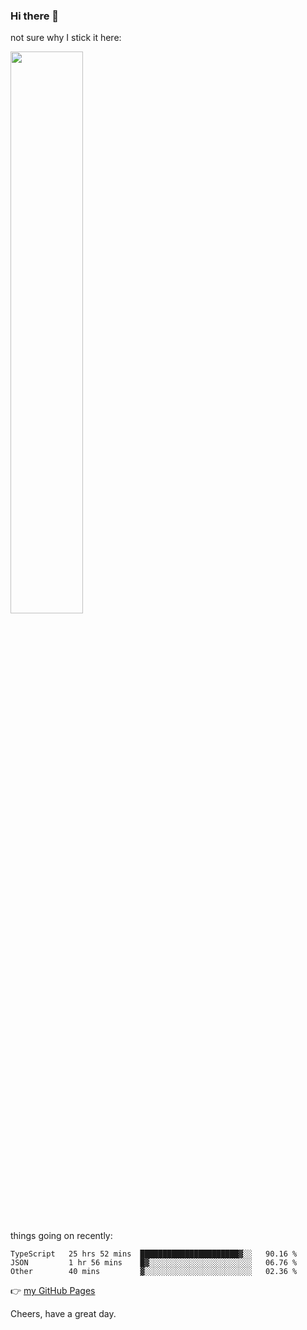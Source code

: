 ### Hi there 👋

not sure why I stick it here:

[<img width="48%" src="https://github-readme-stats.vercel.app/api?username=ykzhukian&show_icons=true&theme=dracula">](https://github.com/anuraghazra/github-readme-stats)


things going on recently:

<!--START_SECTION:waka-->

```text
TypeScript   25 hrs 52 mins  ██████████████████████▓░░   90.16 %
JSON         1 hr 56 mins    █▓░░░░░░░░░░░░░░░░░░░░░░░   06.76 %
Other        40 mins         ▓░░░░░░░░░░░░░░░░░░░░░░░░   02.36 %
```

<!--END_SECTION:waka-->

👉 [my GitHub Pages](https://ykzhukian.github.io)

Cheers, have a great day.


